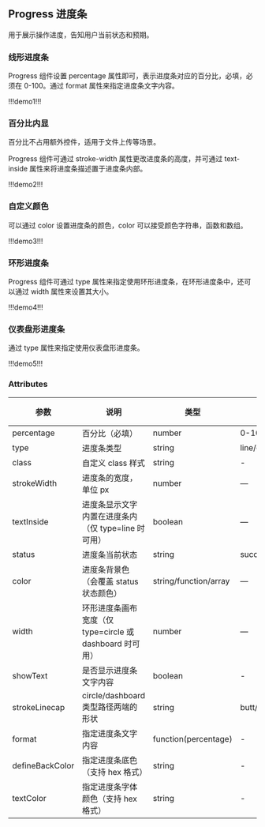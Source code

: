 ## Progress 进度条

用于展示操作进度，告知用户当前状态和预期。

### 线形进度条

Progress 组件设置 percentage 属性即可，表示进度条对应的百分比，必填，必须在 0-100。通过 format 属性来指定进度条文字内容。

!!!demo1!!!

### 百分比内显

百分比不占用额外控件，适用于文件上传等场景。

Progress 组件可通过 stroke-width 属性更改进度条的高度，并可通过 text-inside 属性来将进度条描述置于进度条内部。

!!!demo2!!!

### 自定义颜色

可以通过 color 设置进度条的颜色，color 可以接受颜色字符串，函数和数组。

!!!demo3!!!

### 环形进度条

Progress 组件可通过 type 属性来指定使用环形进度条，在环形进度条中，还可以通过 width 属性来设置其大小。

!!!demo4!!!

### 仪表盘形进度条

通过 type 属性来指定使用仪表盘形进度条。

!!!demo5!!!

### Attributes

| 参数            | 说明                                                     | 类型                  | 可选值                    | 默认值 |
| --------------- | -------------------------------------------------------- | --------------------- | ------------------------- | ------ |
| percentage      | 百分比（必填）                                           | number                | 0-100                     | 0      |
| type            | 进度条类型                                               | string                | line/circle/dashboard     | line   |
| class           | 自定义 class 样式                                        | string                | -                         | -      |
| strokeWidth     | 进度条的宽度，单位 px                                    | number                | —                         | 6      |
| textInside      | 进度条显示文字内置在进度条内（仅 type=line 时可用）      | boolean               | —                         | false  |
| status          | 进度条当前状态                                           | string                | success/exception/warning | -      |
| color           | 进度条背景色（会覆盖 status 状态颜色）                   | string/function/array | —                         | ''     |
| width           | 环形进度条画布宽度（仅 type=circle 或 dashboard 时可用） | number                | —                         | 126    |
| showText        | 是否显示进度条文字内容                                   | boolean               | -                         | true   |
| strokeLinecap   | circle/dashboard 类型路径两端的形状                      | string                | butt/round/square         | round  |
| format          | 指定进度条文字内容                                       | function(percentage)  | -                         | -      |
| defineBackColor | 指定进度条底色（支持 hex 格式）                          | string                | -                         | -      |
| textColor       | 指定进度条字体颜色（支持 hex 格式）                      | string                | -                         | -      |
